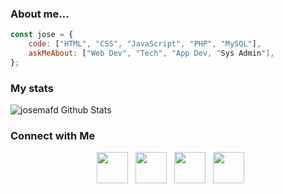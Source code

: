 ### About me...

```javascript
const jose = {
    code: ["HTML", "CSS", "JavaScript", "PHP", "MySQL"],
    askMeAbout: ["Web Dev", "Tech", "App Dev, "Sys Admin"],
};
```

<h3> My stats </h3>

<img align="center" src="https://github-readme-stats.vercel.app/api?username=josemafd&include_all_commits=true&count_private=true&show_icons=true&line_height=20&title_color=7A7ADB&icon_color=2234AE&text_color=D3D3D3&bg_color=0,000000,130F40" alt="josemafd Github Stats">

<h3> Connect with Me </h3>

<p align="center">
&nbsp; <a href="https://twitter.com/josejtax" target="_blank" rel="noopener noreferrer"><img src="https://img.icons8.com/plasticine/100/000000/twitter.png" width="50" /></a>  
&nbsp; <a href="https://www.instagram.com/josejtax" target="_blank" rel="noopener noreferrer"><img src="https://img.icons8.com/plasticine/100/000000/instagram-new.png" width="50" /></a>  
&nbsp; <a href="https://www.linkedin.com/in/josemafd" target="_blank" rel="noopener noreferrer"><img src="https://img.icons8.com/plasticine/100/000000/linkedin.png" width="50" /></a>
&nbsp; <a href="https://www.facebook.com/in/josemafd" target="_blank" rel="noopener noreferrer"><img src="https://img.icons8.com/plasticine/344/facebook-new.png" width="50" /></a>
</p>
